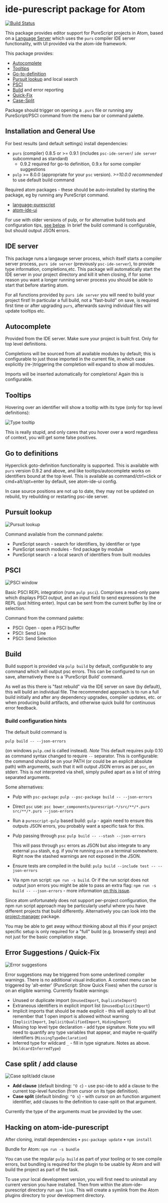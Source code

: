 # ide-purescript package for Atom

[![Build Status](https://travis-ci.org/nwolverson/atom-ide-purescript.svg?branch=master)](https://travis-ci.org/nwolverson/atom-ide-purescript)

This package provides editor support for PureScript projects in Atom, based on a [Language Server](https://github.com/nwolverson/purescript-language-server) which uses the `purs` compiler IDE server functionality,
with UI provided via the atom-ide framework.

This package provides:
  * [Autocomplete](#autocomplete)
  * [Tooltips](#tooltips)
  * [Go-to-definition](#go-to-definition)
  * [Pursuit lookup](#pursuit-lookup) and local search
  * [PSCI](#psci)
  * [Build](#build) and error reporting
  * [Quick-Fix](#error-suggestions--quick-fix)
  * [Case-Split](#case-split--add-clause)

Package should trigger on opening a `.purs` file or running any PureScript/PSCI command from the menu bar or command palette.

## Installation and General Use

For best results (and default settings) install dependencies:

  * `purs` (compiler) 0.8.5 or >= 0.9.1 (includes `psc-ide-server`/ `ide server` subcommand as standard)
    * 0.9.2 required for go-to definition, 0.9.x for some compiler suggestions
  * `pulp` >= 8.0.0 (appropriate for your `psc` version). *>=10.0.0 recommended* to use default build command

Required atom packages - these should be auto-installed by starting the package, eg by running any PureScript command.
  * [language-purescript](https://atom.io/packages/language-purescript)
  * [atom-ide-ui](https://github.com/facebook-atom/atom-ide-ui/)

For use with older versions of pulp, or for alternative build tools and configuration tips, [see below](#build). In brief
the build command is configurable, but should output JSON errors.

## IDE server

This package runs a langauge server process, which itself starts a compiler server process, `purs ide server`
(previously `psc-ide-server`), to provide type information, completions,etc. This package will automatically start
the IDE server in your project directory and kill it when closing, if for some reason
you want a longer running server process you should be able to start that before
starting atom.
<!--
Multiple PureScript projects are now supported, whether in one or multiple Atom windows, see [release notes](https://github.com/nwolverson/atom-ide-purescript/releases/tag/v0.14.0) for details. -->


For all functions provided by `purs ide server` you will need to build your project first! In particular a full build,
not a "fast-build" on save, is required first time or after upgrading `purs`, afterwards saving individual files
will update tooltips etc.

## Autocomplete

Provided from the IDE server. Make sure your project is built first. Only for top level definitions.

Completions will be sourced from all available modules by default; this is configurable to just those imported in the current file, in which case explicitly (re-)triggering the completion will expand to show all modules.

Imports will be inserted automatically for completions! Again this is configurable.

## Tooltips

Hovering over an identifier will show a tooltip with its type (only for top level definitions):

![Type tooltip](http://nwolverson.github.io/atom-ide-purescript/assets/type-tooltip.png)

This is really stupid, and only cares that you hover over a word regardless of context, you will get some false positives.

## Go to definitions

Hyperclick goto-definition functionality is supported. This is available with `purs` version
0.9.2 and above, and like tooltips/autocomplete works on identifiers bound at the top level.
This is available as command/ctrl+click or cmd+alt/opt+enter by default, see atom-ide-ui config.

In case source positions are not up to date, they may not be updated on rebuild, try rebuilding or restarting psc-ide server.

## Pursuit lookup

![Pursuit lookup](http://nwolverson.github.io/atom-ide-purescript/assets/pursuit.png)

Command available from the command palette:
  * PureScript search - search for identifiers, by identifier or type
  * PureScript search modules - find package by module
  * PureScript search - a local search of identifiers from built modules

## PSCI

![PSCI window](http://nwolverson.github.io/atom-ide-purescript/assets/psci.png)

Basic PSCI REPL integration (runs `pulp psci`). Comprises a read-only pane which displays
PSCI output, and an input field to send expressions to the REPL (just hitting enter). Input
can be sent from the current buffer by line or selection.

Command from the command palette:
  * PSCI: Open - open a PSCI buffer
  * PSCI: Send Line
  * PSCI: Send Selection

## Build

Build support is provided via `pulp build` by default, configurable to any command which
will output psc errors. This can be configured to run on save, alternatively there
is a 'PureScript Build' command.

As well as this there is "fast rebuild" via the IDE server on save (by default), this will
build an individual file. The recommended approach is to run a full build initially and
after any dependency upgrades, compiler updates, etc. or when producing build artifacts, and
otherwise quick build for continuous error feedback.

### Build configuration hints

The default build command is
```
pulp build -- --json-errors
```
(on windows `pulp.cmd` is called instead). *Note* This default requires pulp 0.10 as command syntax changed to require `--` separator.
This is configurable: the command should be on your PATH (or could be an explicit absolute path) with arguments, such that it will
output JSON errors as per `psc`, on stderr. This is *not* interpreted via shell, simply
pulled apart as a list of string separated arguments.

Some alternatives:
  * Pulp with `psc-package`: `pulp --psc-package build -- --json-errors`
  * Direct `psc` use: `psc bower_components/purescript-*/src/**/*.purs src/**/*.purs --json-errors`
  * Run a `purescript-gulp` based build: `gulp` - again need to ensure this outputs JSON errors, you probably want a specific task for this.
  * Pulp passing through `psa`: `pulp build -- --stash --json-errors`

    This will pass through `psc` errors as JSON but also integrate to any external `psa` stash,
    e.g. if you're running `psa` on a terminal somewhere. Right now the stashed warnings are not exposed in the JSON.
  * Ensure tests are compiled in the build: `pulp build --include test -- --json-errors`
  * Via npm run script: `npm run -s build`. Or if the run script does not output json errors you might be able to pass
    an extra flag: `npm run -s build -- --json-errors` - more information [on this issue](https://github.com/nwolverson/atom-ide-purescript/issues/53#issuecomment-198621810).

Since atom unfortunately does not support per-project configuration, the npm run script approach may be particularly
useful where you have different projects that build differently. Alternatively you can look into
the [project-manager](https://atom.io/packages/project-manager) package.

You may be able to get away without thinking about all this if your project specific setup is only required for a "full" build
(e.g. browserify step) and not just for the basic compilation stage.

## Error Suggestions / Quick-Fix

![Error suggestions](https://cloud.githubusercontent.com/assets/2770891/12066635/d6b14964-afe2-11e5-8584-44d291044614.gif)

Error suggestions may be triggered from some underlined compiler warnings. There
is no additional visual indication. A context menu can be triggered by 'alt-enter' (PureScript: Show Quick Fixes)
when the cursor is on an eligible warning. Currently fixable warnings:

  * Unused or duplicate import (`UnusedImport`, `DuplicateImport`)
  * Extraneous identifiers in explicit import list (`UnusedExplicitImport`)
  * Implicit imports that should be made explicit - this will apply to all but remember that 1 open import is allowed without warning (`ImplicitImport`, `ImplicitQualifiedImport`, `HidingImport`)
  * Missing top level type declaration - add type signature. Note you will need to quantify any type variables that appear,
  and maybe re-qualify identifiers (`MissingTypeDeclaration`)
  * Inferred type for wildcard `_` - fill in type signature. Notes as above. (`WildcardInferredType`)

## Case split / add clause

![Case split/add clause](https://cloud.githubusercontent.com/assets/2770891/17080720/2c5391d8-5132-11e6-8bf3-0a7e0714da24.gif)

  * **Add clause** (default binding: `^O c`) - use psc-ide to add a clause to the current top-level function (from cursor on its type definition).
  * **Case split** (default binding: `^O s`) - with cursor on an function argument identifier, add clauses to the definition to case-split on that argument.

Currently the type of the arguments must be provided by the user.

## Hacking on atom-ide-purescript

After cloning, install dependencies
  • `psc-package update`
  • `npm install`

Bundle for Atom: `npm run -s bundle`

You can use the regular `pulp build` as part of your tooling or to see compile errors, but bundling is required for the plugin to be usable by Atom and will build the project as part of the task.

To use your local development version, you will first need to uninstall any current version you have installed. Then from within the atom-ide-purescript directory run `apm link`. This will create a symlink from the Atom plugins directory to your development directory.
